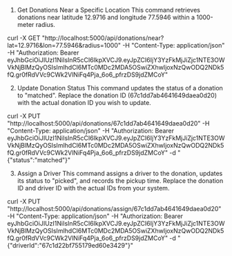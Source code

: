 1. Get Donations Near a Specific Location
This command retrieves donations near latitude 12.9716 and longitude 77.5946 within a 1000-meter radius.


curl -X GET "http://localhost:5000/api/donations/near?lat=12.9716&lon=77.5946&radius=1000" -H "Content-Type: application/json" -H "Authorization: Bearer eyJhbGciOiJIUzI1NiIsInR5cCI6IkpXVCJ9.eyJpZCI6IjY3YzFkMjJiZjc1NTE3OWVkNjBlMzQyOSIsImlhdCI6MTc0MDc2MDA5OSwiZXhwIjoxNzQwODQ2NDk5fQ.gr0fRdVVc9CWk2VlNiFq4Pja_6o6_pfrzDS9jdZMCoY"


2. Update Donation Status
This command updates the status of a donation to "matched".
Replace the donation ID (67c1dd7ab4641649daea0d20) with the actual donation ID you wish to update.


curl -X PUT "http://localhost:5000/api/donations/67c1dd7ab4641649daea0d20" -H "Content-Type: application/json" -H "Authorization: Bearer eyJhbGciOiJIUzI1NiIsInR5cCI6IkpXVCJ9.eyJpZCI6IjY3YzFkMjJiZjc1NTE3OWVkNjBlMzQyOSIsImlhdCI6MTc0MDc2MDA5OSwiZXhwIjoxNzQwODQ2NDk5fQ.gr0fRdVVc9CWk2VlNiFq4Pja_6o6_pfrzDS9jdZMCoY" -d "{\"status\":\"matched\"}"

3. Assign a Driver
This command assigns a driver to the donation, updates its status to "picked", and records the pickup time.
Replace the donation ID and driver ID with the actual IDs from your system.


curl -X PUT "http://localhost:5000/api/donations/assign/67c1dd7ab4641649daea0d20" -H "Content-Type: application/json" -H "Authorization: Bearer eyJhbGciOiJIUzI1NiIsInR5cCI6IkpXVCJ9.eyJpZCI6IjY3YzFkMjJiZjc1NTE3OWVkNjBlMzQyOSIsImlhdCI6MTc0MDc2MDA5OSwiZXhwIjoxNzQwODQ2NDk5fQ.gr0fRdVVc9CWk2VlNiFq4Pja_6o6_pfrzDS9jdZMCoY" -d "{\"driverId\":\"67c1d22bf755179ed60e3429\"}"
